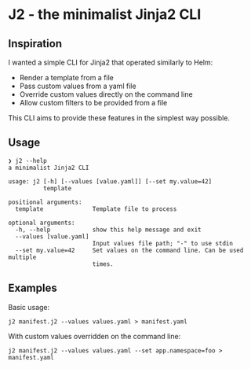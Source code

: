 # J2 - the minimalist Jinja2 CLI

## Inspiration

I wanted a simple CLI for Jinja2 that operated similarly to Helm:
* Render a template from a file
* Pass custom values from a yaml file
* Override custom values directly on the command line
* Allow custom filters to be provided from a file

This CLI aims to provide these features in the simplest way possible.

## Usage

    ❯ j2 --help
    a minimalist Jinja2 CLI

    usage: j2 [-h] [--values [value.yaml]] [--set my.value=42]
              template

    positional arguments:
      template              Template file to process

    optional arguments:
      -h, --help            show this help message and exit
      --values [value.yaml]
                            Input values file path; "-" to use stdin
      --set my.value=42     Set values on the command line. Can be used multiple
                            times.

## Examples

Basic usage:

    j2 manifest.j2 --values values.yaml > manifest.yaml

With custom values overridden on the command line:

    j2 manifest.j2 --values values.yaml --set app.namespace=foo > manifest.yaml
